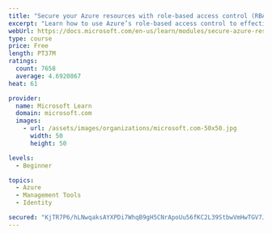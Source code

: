 ```yaml
---
title: "Secure your Azure resources with role-based access control (RBAC)"
excerpt: "Learn how to use Azure’s role-based access control to effectively manage your team’s access to Azure resources."
webUrl: https://docs.microsoft.com/en-us/learn/modules/secure-azure-resources-with-rbac/
type: course
price: Free
length: PT37M
ratings:
  count: 7658
  average: 4.6920867
heat: 61

provider:
  name: Microsoft Learn
  domain: microsoft.com
  images:
    - url: /assets/images/organizations/microsoft.com-50x50.jpg
      width: 50
      height: 50

levels:
  - Beginner

topics:
  - Azure
  - Management Tools
  - Identity

secured: "KjTR7P6/hLNwqaksAYXPDi7WhqB9gH5CNrApoUu56fKC2L39StbwVmHwTGV7JN0azTQgWcgWCBUEZQ50GbVSTLGPH3nHhhiZj7I5uc5ESwHPXg169G5O1OXG/jHxOKe+0D82CzrjB1tPiuGnzMY2MPwUTFtZumFje+s617BITvkm80zJWNqJON+BoAw/hhXC/lh1DnNdHeFhFEOWR8M3HGgUa+Mso1jX+vuKRsm7n9h16R17i8A3C1r6OtZbbcKypEe0tVPnFt1kUWeWuxvDWMAxNMVcq+bUUO2vNwgnzC2dI8kb9Vc0P0imtVMPeNbORHAtGDLbINgoeRIrtPDMv7LrUu67A/QV9Vx+ioGzoKf+hG0u8qk2xTP5V4jU+iykeec9HbHDpDA+Q7p3VeB5GxCkw2tehq89JR1JJpujapo=;QdQWi4jFsXbtElQtVywTQg=="
---
```


